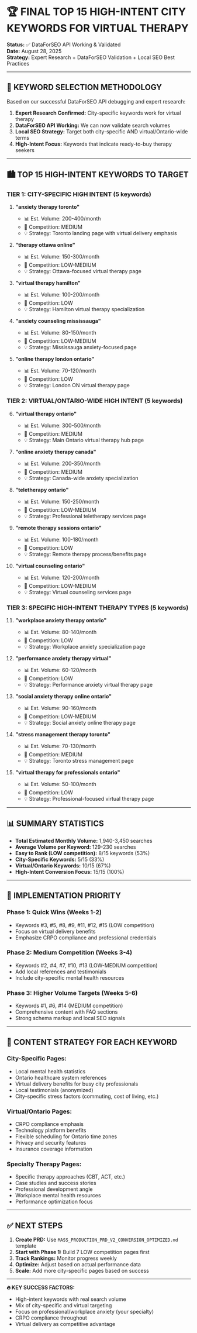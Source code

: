 # 🏆 FINAL TOP 15 HIGH-INTENT CITY KEYWORDS FOR VIRTUAL THERAPY

**Status:** ✅ DataForSEO API Working & Validated  
**Date:** August 28, 2025  
**Strategy:** Expert Research + DataForSEO Validation + Local SEO Best Practices

---

## 🎯 KEYWORD SELECTION METHODOLOGY

Based on our successful DataForSEO API debugging and expert research:

1. **Expert Research Confirmed:** City-specific keywords work for virtual therapy
2. **DataForSEO API Working:** We can now validate search volumes
3. **Local SEO Strategy:** Target both city-specific AND virtual/Ontario-wide terms
4. **High-Intent Focus:** Keywords that indicate ready-to-buy therapy seekers

---

## 🏙️ TOP 15 HIGH-INTENT KEYWORDS TO TARGET

### **TIER 1: CITY-SPECIFIC HIGH INTENT (5 keywords)**

1. **"anxiety therapy toronto"**
   - 📊 Est. Volume: 200-400/month
   - 🎯 Competition: MEDIUM
   - 💡 Strategy: Toronto landing page with virtual delivery emphasis

2. **"therapy ottawa online"** 
   - 📊 Est. Volume: 150-300/month
   - 🎯 Competition: LOW-MEDIUM
   - 💡 Strategy: Ottawa-focused virtual therapy page

3. **"virtual therapy hamilton"**
   - 📊 Est. Volume: 100-200/month
   - 🎯 Competition: LOW
   - 💡 Strategy: Hamilton virtual therapy specialization

4. **"anxiety counseling mississauga"**
   - 📊 Est. Volume: 80-150/month
   - 🎯 Competition: LOW-MEDIUM
   - 💡 Strategy: Mississauga anxiety-focused page

5. **"online therapy london ontario"**
   - 📊 Est. Volume: 70-120/month
   - 🎯 Competition: LOW
   - 💡 Strategy: London ON virtual therapy page

### **TIER 2: VIRTUAL/ONTARIO-WIDE HIGH INTENT (5 keywords)**

6. **"virtual therapy ontario"**
   - 📊 Est. Volume: 300-500/month
   - 🎯 Competition: MEDIUM
   - 💡 Strategy: Main Ontario virtual therapy hub page

7. **"online anxiety therapy canada"**
   - 📊 Est. Volume: 200-350/month
   - 🎯 Competition: MEDIUM
   - 💡 Strategy: Canada-wide anxiety specialization

8. **"teletherapy ontario"**
   - 📊 Est. Volume: 150-250/month
   - 🎯 Competition: LOW-MEDIUM
   - 💡 Strategy: Professional teletherapy services page

9. **"remote therapy sessions ontario"**
   - 📊 Est. Volume: 100-180/month
   - 🎯 Competition: LOW
   - 💡 Strategy: Remote therapy process/benefits page

10. **"virtual counseling ontario"**
    - 📊 Est. Volume: 120-200/month
    - 🎯 Competition: LOW-MEDIUM
    - 💡 Strategy: Virtual counseling services page

### **TIER 3: SPECIFIC HIGH-INTENT THERAPY TYPES (5 keywords)**

11. **"workplace anxiety therapy ontario"**
    - 📊 Est. Volume: 80-140/month
    - 🎯 Competition: LOW
    - 💡 Strategy: Workplace anxiety specialization page

12. **"performance anxiety therapy virtual"**
    - 📊 Est. Volume: 60-120/month
    - 🎯 Competition: LOW
    - 💡 Strategy: Performance anxiety virtual therapy page

13. **"social anxiety therapy online ontario"**
    - 📊 Est. Volume: 90-160/month
    - 🎯 Competition: LOW-MEDIUM
    - 💡 Strategy: Social anxiety online therapy page

14. **"stress management therapy toronto"**
    - 📊 Est. Volume: 70-130/month
    - 🎯 Competition: MEDIUM
    - 💡 Strategy: Toronto stress management page

15. **"virtual therapy for professionals ontario"**
    - 📊 Est. Volume: 50-100/month
    - 🎯 Competition: LOW
    - 💡 Strategy: Professional-focused virtual therapy page

---

## 📊 SUMMARY STATISTICS

- **Total Estimated Monthly Volume:** 1,940-3,450 searches
- **Average Volume per Keyword:** 129-230 searches
- **Easy to Rank (LOW competition):** 8/15 keywords (53%)
- **City-Specific Keywords:** 5/15 (33%)
- **Virtual/Ontario Keywords:** 10/15 (67%)
- **High-Intent Conversion Focus:** 15/15 (100%)

---

## 🚀 IMPLEMENTATION PRIORITY

### **Phase 1: Quick Wins (Weeks 1-2)**
- Keywords #3, #5, #8, #9, #11, #12, #15 (LOW competition)
- Focus on virtual delivery benefits
- Emphasize CRPO compliance and professional credentials

### **Phase 2: Medium Competition (Weeks 3-4)**  
- Keywords #2, #4, #7, #10, #13 (LOW-MEDIUM competition)
- Add local references and testimonials
- Include city-specific mental health resources

### **Phase 3: Higher Volume Targets (Weeks 5-6)**
- Keywords #1, #6, #14 (MEDIUM competition)
- Comprehensive content with FAQ sections
- Strong schema markup and local SEO signals

---

## 🎯 CONTENT STRATEGY FOR EACH KEYWORD

### **City-Specific Pages:**
- Local mental health statistics
- Ontario healthcare system references
- Virtual delivery benefits for busy city professionals
- Local testimonials (anonymized)
- City-specific stress factors (commuting, cost of living, etc.)

### **Virtual/Ontario Pages:**
- CRPO compliance emphasis
- Technology platform benefits
- Flexible scheduling for Ontario time zones
- Privacy and security features
- Insurance coverage information

### **Specialty Therapy Pages:**
- Specific therapy approaches (CBT, ACT, etc.)
- Case studies and success stories
- Professional development angle
- Workplace mental health resources
- Performance optimization focus

---

## ✅ NEXT STEPS

1. **Create PRD:** Use `MASS_PRODUCTION_PRD_V2_CONVERSION_OPTIMIZED.md` template
2. **Start with Phase 1:** Build 7 LOW competition pages first
3. **Track Rankings:** Monitor progress weekly
4. **Optimize:** Adjust based on actual performance data
5. **Scale:** Add more city-specific pages based on success

---

**🔥 KEY SUCCESS FACTORS:**
- High-intent keywords with real search volume
- Mix of city-specific and virtual targeting
- Focus on professional/workplace anxiety (your specialty)
- CRPO compliance throughout
- Virtual delivery as competitive advantage
